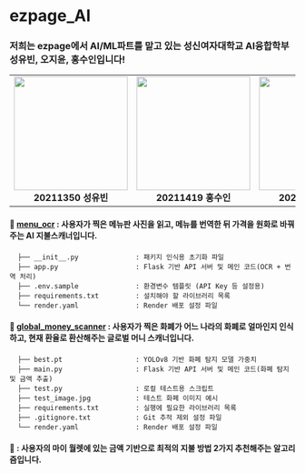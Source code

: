 # ezpage_AI
### 저희는 ezpage에서 AI/ML파트를 맡고 있는 성신여자대학교 AI융합학부 성유빈,  오지윤,  홍수인입니다!  




<table>
  <tr>
    <td align="center">
      <img src="https://github.com/user-attachments/assets/6c705621-4eb6-4ae0-897e-cb1daa9e1b34" width="200"/><br/>
      <b> 20211350 성유빈 </b>
    </td>
    <td align="center">
      <img src="https://github.com/user-attachments/assets/455809b7-d489-4035-af2a-a9fdd6d2b407" width="200"/><br/>
      <b> 20211419 홍수인 </b>
    </td>
    <td align="center">
      <img src="https://github.com/user-attachments/assets/2a26b657-1051-45da-8ed9-874181603e41" width="200"/><br/>
      <b> 20211367 오지윤 </b>
    </td>
  </tr>
</table>  

  



#### 📁 [menu_ocr](https://github.com/Sungshin-Capstone/ezpage_AI/tree/861af1989789337ab33a976d98bbda382990422e/menu_ocr) : 사용자가 찍은 메뉴판 사진을 읽고, 메뉴를 번역한 뒤 가격을 원화로 바꿔주는 AI 지불스캐너입니다. 
      ├── __init__.py              : 패키지 인식용 초기화 파일
      ├── app.py                   : Flask 기반 API 서버 및 메인 코드(OCR + 번역 처리)
      ├── .env.sample              : 환경변수 템플릿 (API Key 등 설정용)
      ├── requirements.txt         : 설치해야 할 라이브러리 목록
      └── render.yaml              : Render 배포 설정 파일  
      

#### 📁 [global_money_scanner](https://github.com/Sungshin-Capstone/ezpage_AI/tree/main/global_money_scanner) : 사용자가 찍은 화폐가 어느 나라의 화폐로 얼마인지 인식하고, 현재 환율로 환산해주는 글로벌 머니 스캐너입니다.  
      ├── best.pt                  : YOLOv8 기반 화폐 탐지 모델 가중치 
      ├── main.py                  : Flask 기반 API 서버 및 메인 코드(화폐 탐지 및 금액 추출)
      ├── test.py                  : 로컬 테스트용 스크립트 
      ├── test_image.jpg           : 테스트 화폐 이미지 예시    
      ├── requirements.txt         : 실행에 필요한 라이브러리 목록
      ├── .gitignore.txt           : Git 추적 제외 설정 파일
      └── render.yaml              : Render 배포 설정 파일  

#### 📁  : 사용자의 마이 월렛에 있는 금액 기반으로 최적의 지불 방법 2가지 추천해주는 알고리즘입니다.

